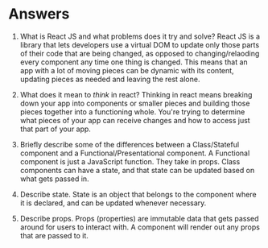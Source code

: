 # Answers

1.  What is React JS and what problems does it try and solve? React JS is a library that lets developers use a virtual DOM to update only those parts of their code that are being changed, as opposed to changing/relaoding every component any time one thing is changed. This means that an app with a lot of moving pieces can be dynamic with its content, updating pieces as needed and leaving the rest alone.

1.  What does it mean to _think_ in react? Thinking in react means breaking down your app into components or smaller pieces and building those pieces together into a functioning whole. You're trying to determine what pieces of your app can receive changes and how to access just that part of your app.

1.  Briefly describe some of the differences between a Class/Stateful component and a Functional/Presentational component. A Functional component is just a JavaScript function. They take in props. Class components can have a state, and that state can be updated based on what gets passed in.

1.  Describe state. State is an object that belongs to the component where it is declared, and can be updated whenever necessary.

1.  Describe props. Props (properties) are immutable data that gets passed around for users to interact with. A component will render out any props that are passed to it.
